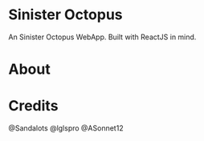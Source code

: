 # Sinister Octopus
An Sinister Octopus WebApp.
Built with ReactJS in mind.
# About 
# Credits
@Sandalots
@lglspro
@ASonnet12
